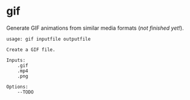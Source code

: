 # gif

Generate GIF animations from similar media formats (*not finished yet!*).

```
usage: gif inputfile outputfile

Create a GIF file.

Inputs:
    .gif
    .mp4
    .png

Options:
    --TODO

```

